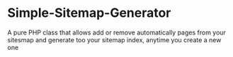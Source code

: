 # Simple-Sitemap-Generator
A pure PHP class that allows add or remove automatically pages from your sitesmap and generate too your sitemap index, anytime you create a new one
